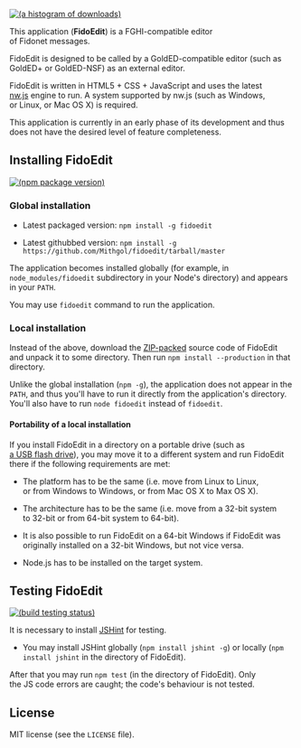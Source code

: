 [![(a histogram of downloads)](https://nodei.co/npm-dl/fidoedit.png?height=3)](https://npmjs.org/package/fidoedit)

This application (**FidoEdit**) is a FGHI-compatible editor of Fidonet messages.

FidoEdit is designed to be called by a GoldED-compatible editor (such as GoldED+ or GoldED-NSF) as an external editor.

FidoEdit is written in HTML5 + CSS + JavaScript and uses the latest [nw.js](https://github.com/nwjs/nw.js) engine to run. A system supported by nw.js (such as Windows, or Linux, or Mac OS X) is required.

This application is currently in an early phase of its development and thus does not have the desired level of feature completeness.

## Installing FidoEdit

[![(npm package version)](https://nodei.co/npm/fidoedit.png?downloads=true&downloadRank=true)](https://npmjs.org/package/fidoedit)

### Global installation

* Latest packaged version: `npm install -g fidoedit`

* Latest githubbed version: `npm install -g https://github.com/Mithgol/fidoedit/tarball/master`

The application becomes installed globally (for example, in `node_modules/fidoedit` subdirectory in your Node's directory) and appears in your `PATH`.

You may use `fidoedit` command to run the application.

### Local installation

Instead of the above, download the [ZIP-packed](https://github.com/Mithgol/fidoedit/archive/master.zip) source code of FidoEdit and unpack it to some directory. Then run `npm install --production` in that directory.

Unlike the global installation (`npm -g`), the application does not appear in the `PATH`, and thus you'll have to run it directly from the application's directory. You'll also have to run `node fidoedit` instead of `fidoedit`.

#### Portability of a local installation

If you install FidoEdit in a directory on a portable drive (such as [a USB flash drive](https://en.wikipedia.org/wiki/USB_flash_drive)), you may move it to a different system and run FidoEdit there if the following requirements are met:

* The platform has to be the same (i.e. move from Linux to Linux, or from Windows to Windows, or from Mac OS X to Max OS X).

* The architecture has to be the same (i.e. move from a 32-bit system to 32-bit or from 64-bit system to 64-bit).

* It is also possible to run FidoEdit on a 64-bit Windows if FidoEdit was originally installed on a 32-bit Windows, but not vice versa.

* Node.js has to be installed on the target system.

## Testing FidoEdit

[![(build testing status)](https://img.shields.io/travis/Mithgol/fidoedit/master.svg?style=plastic)](https://travis-ci.org/Mithgol/fidoedit)

It is necessary to install [JSHint](http://jshint.com/) for testing.

* You may install JSHint globally (`npm install jshint -g`) or locally (`npm install jshint` in the directory of FidoEdit).

After that you may run `npm test` (in the directory of FidoEdit). Only the JS code errors are caught; the code's behaviour is not tested.

## License

MIT license (see the `LICENSE` file).
